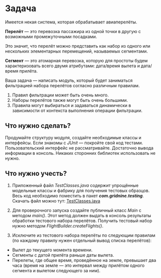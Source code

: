 # Задача

Имеется некая система, которая обрабатывает авиаперелёты.

**Перелёт** — это перевозка пассажира из одной точки в другую с возможными промежуточными посадками.

Это значит, что перелёт можно представить как набор из одного или нескольких элементарных перемещений, называемых сегментами.

**Сегмент** — это атомарная перевозка, которую для простоты будем характеризовать всего двумя атрибутами: дата/время вылета и дата/время прилёта.

Ваша задача — написать модуль, который будет заниматься фильтрацией набора перелётов согласно различным правилам.

1. Правил фильтрации может быть очень много.
2. Наборы перелётов также могут быть очень большими.
3. Правила могут выбираться и задаваться динамически в зависимости от контекста выполнения операции фильтрации.

## Что нужно сделать?

Продумайте структуру модуля, создайте необходимые классы и интерфейсы. Если знакомы с _JUnit_ — покройте свой код тестами. Пользовательский интерфейс не рассматривайте. Достаточно вывода информации в консоль. Никаких сторонних библиотек использовать не нужно.

## Что нужно учесть?

1. Приложенный файл _TestClasses.java_ содержит упрощённые модельные классы и фабрику для получения тестовых образцов. Весь код необходимо поместить в пакет _**com.gridnine.testing**_.  
Скачать файл можно тут: [TestClasses.java](https://github.com/Lorgar-Avrelian/Test-task-1/blob/master/TestClasses.java)

2. Для проверочного запуска создайте публичный класс _Main_ c методом _main()_. Этот метод должен выдать в консоль результаты обработки тестового набора перелётов. Получить тестовый набор нужно методом _FlightBuilder.createFlights()_.
3. Исключите из тестового набора перелёты по следующим правилам (по каждому правилу нужен отдельный вывод списка перелётов):
- Вылет до текущего момента времени.
- Сегменты с датой прилёта раньше даты вылета.
- Перелеты, где общее время, проведённое на земле, превышает два часа (время на земле — это интервал между прилётом одного сегмента и вылетом следующего за ним).